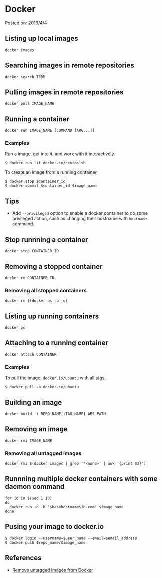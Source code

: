 # Docker

Posted on: 2016/4/4


## Listing up local images

```
docker images
```


## Searching images in remote repositories

```
docker search TERM
```


## Pulling images in remote repositories

```
docker pull IMAGE_NAME
```


## Running a container

```
docker run IMAGE_NAME [COMMAND [ARG...]]
```

### Examples

Run a image, get into it, and work with it interactively.

```
$ docker run -it docker.io/centos sh
```

To create an image from a running container,

```
$ docker stop $container_id
$ docker commit $container_id $image_name
```

## Tips

- Add `--privileged` option to enable a docker container
  to do some privileged action, such as changing their hostname
  with `hostname` command.


## Stop runnning a container

```
docker stop CONTAINER_ID
```


## Removing a stopped container

```
docker rm CONTAINER_ID
```

### Removing all stopped containers

```
docker rm $(docker ps -a -q)
```

## Listing up running containers

```
docker ps
```


## Attaching to a running container

```
docker attach CONTAINER
```


### Examples

To pull the image, `docker.io/ubuntu` with all tags,

```
$ docker pull -a docker.io/ubuntu
```


## Building an image

```
docker build -t REPO_NAME[:TAG_NAME] ABS_PATH
```


## Removing an image

```
docker rmi IMAGE_NAME
```

### Removing all untagged images

```
docker rmi $(docker images | grep '^<none>' | awk '{print $3}')
```

## Runnning multiple docker containers with some daemon command

```
for id in $(seq 1 10)
do
  docker run -d -h "$basehostname$id.com" $image_name
done
```

## Pusing your image to docker.io

```
$ docker login --username=$user_name --email=$email_address
$ docker push $repo_name/$image_name
```


## References

- [Remove untagged images from Docker](http://jimhoskins.com/2013/07/27/remove-untagged-docker-images.html)

